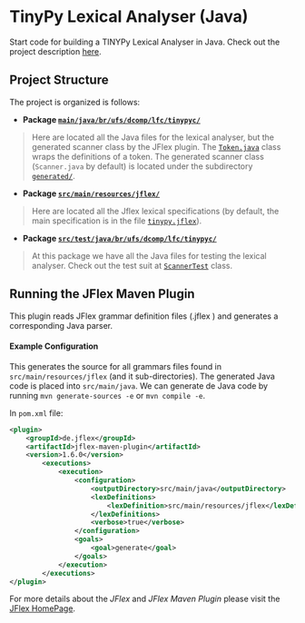 # TinyPy Lexical Analyser (Java)

Start code for building a TINYPy Lexical Analyser in Java. Check out the project description [here](https://github.com/ufs-comp0207-2014-1/tinypy-compiler).

## Project Structure

The project is organized is follows:

* **Package [`main/java/br/ufs/dcomp/lfc/tinypyc/`](src/main/java/br/ufs/dcomp/lfc/tinypyc)**
> Here are located all the Java files for the lexical analyser, but the generated scanner class by the JFlex plugin. The [`Token.java`](src/main/java/br/ufs/dcomp/lfc/tinypyc/Token.java) class wraps the definitions of a token. The generated scanner class (`Scanner.java` by default) is located under the subdirectory [`generated/`](src/main/java/br/ufs/dcomp/lfc/tinypyc/generated).
* **Package [`src/main/resources/jflex/`](src/main/resources/jflex/)**
> Here are located all the Jflex lexical specifications (by default, the main specification is in the file [`tinypy.jflex`](src/main/resources/jflex/tinypy.jflex)).
* **Package [`src/test/java/br/ufs/dcomp/lfc/tinypyc/`](src/test/java/br/ufs/dcomp/lfc/tinypyc/)**
> At this package we have all the Java files for testing the lexical analyser. Check out the test suit at [`ScannerTest`](src/test/java/br/ufs/dcomp/lfc/tinypyc/ScannerTest.java) class.

## Running the JFlex Maven Plugin

This plugin reads JFlex grammar definition files (.jflex ) and generates a corresponding Java parser.

#### Example Configuration

This generates the source for all grammars files found in `src/main/resources/jflex` (and it sub-directories). The generated Java code is placed into `src/main/java`.
We can generate de Java code by running `mvn generate-sources -e` or `mvn compile -e`.

In `pom.xml` file:

```xml
<plugin>
    <groupId>de.jflex</groupId>
    <artifactId>jflex-maven-plugin</artifactId>
    <version>1.6.0</version>
        <executions>
            <execution>
                <configuration>
                    <outputDirectory>src/main/java</outputDirectory>
                    <lexDefinitions>
                        <lexDefinition>src/main/resources/jflex</lexDefinition>
                    </lexDefinitions>
                    <verbose>true</verbose>
                </configuration>
                <goals>
                    <goal>generate</goal>
                </goals>
            </execution>
        </executions>
</plugin>
```

For more details about the *JFlex* and *JFlex Maven Plugin* please visit the [JFlex HomePage](http://jflex.de/).
